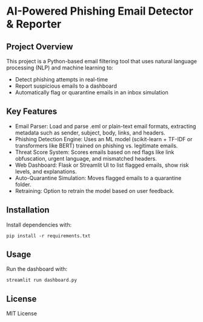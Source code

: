 # AI-Powered Phishing Email Detector & Reporter

## Project Overview
This project is a Python-based email filtering tool that uses natural language processing (NLP) and machine learning to:

- Detect phishing attempts in real-time
- Report suspicious emails to a dashboard
- Automatically flag or quarantine emails in an inbox simulation

## Key Features
- Email Parser: Load and parse .eml or plain-text email formats, extracting metadata such as sender, subject, body, links, and headers.
- Phishing Detection Engine: Uses an ML model (scikit-learn + TF-IDF or transformers like BERT) trained on phishing vs. legitimate emails.
- Threat Score System: Scores emails based on red flags like link obfuscation, urgent language, and mismatched headers.
- Web Dashboard: Flask or Streamlit UI to list flagged emails, show risk levels, and explanations.
- Auto-Quarantine Simulation: Moves flagged emails to a quarantine folder.
- Retraining: Option to retrain the model based on user feedback.

## Installation
Install dependencies with:

```
pip install -r requirements.txt
```

## Usage
Run the dashboard with:

```
streamlit run dashboard.py
```

## License
MIT License
